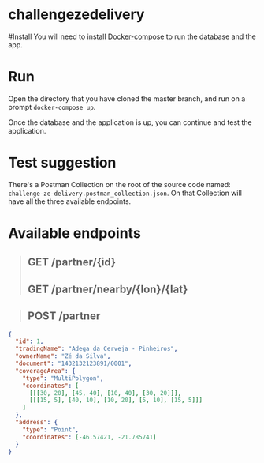 # challengezedelivery
#Install
You will need to install [Docker-compose](https://docs.docker.com/compose/install/) to run the database and the app.

# Run
Open the directory that you have cloned the master branch, and run on a prompt `docker-compose up`.

Once the database and the application is up, you can continue and test the application.

# Test suggestion
There's a Postman Collection on the root of the source code named: `challenge-ze-delivery.postman_collection.json`.
On that Collection will have all the three available endpoints.

# Available endpoints

> ## **GET** /partner/{id}
> ## **GET** /partner/nearby/{lon}/{lat}

> ## **POST** /partner
```json
{
  "id": 1, 
  "tradingName": "Adega da Cerveja - Pinheiros",
  "ownerName": "Zé da Silva",
  "document": "1432132123891/0001",
  "coverageArea": { 
    "type": "MultiPolygon", 
    "coordinates": [
      [[[30, 20], [45, 40], [10, 40], [30, 20]]], 
      [[[15, 5], [40, 10], [10, 20], [5, 10], [15, 5]]]
    ]
  },
  "address": { 
    "type": "Point",
    "coordinates": [-46.57421, -21.785741]
  }
}
```
